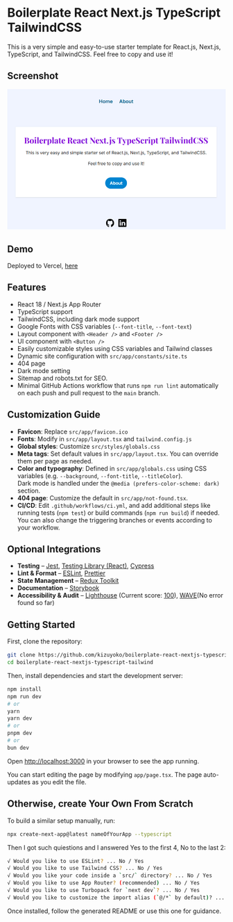 # Boilerplate React Next.js TypeScript TailwindCSS

This is a very simple and easy-to-use starter template for React.js, Next.js, TypeScript, and TailwindCSS.
 Feel free to copy and use it!

## Screenshot

![Screenshot](./public/screenshot.png) 

## Demo

Deployed to Vercel, [here](https://boilerplate-react-nextjs-typescript.vercel.app)

## Features

- React 18 / Next.js App Router
- TypeScript support
- TailwindCSS, including dark mode support
- Google Fonts with CSS variables (`--font-title`, `--font-text`)
- Layout component with `<Header />` and `<Footer />`
- UI component with `<Button />`
- Easily customizable styles using CSS variables and Tailwind classes
- Dynamic site configuration with `src/app/constants/site.ts`
- 404 page
- Dark mode setting
- Sitemap and robots.txt for SEO.
- Minimal GitHub Actions workflow that runs `npm run lint` automatically on each push and pull request to the `main` branch. 


## Customization Guide

- **Favicon**: Replace `src/app/favicon.ico`
- **Fonts**: Modify in `src/app/layout.tsx` and `tailwind.config.js`
- **Global styles**: Customize `src/styles/globals.css`
- **Meta tags**: Set default values in `src/app/layout.tsx`. You can override them per page as needed.
- **Color and typography**: Defined in `src/app/globals.css` using CSS variables (e.g. `--background`, `--font-title`, `--titleColor`).  
Dark mode is handled under the `@media (prefers-color-scheme: dark)` section.
- **404 page**: Customize the default in `src/app/not-found.tsx`.
- **CI/CD**: Edit `.github/workflows/ci.yml`, and add additional steps like running tests (`npm test`) or build commands (`npm run build`) if needed. You can also change the triggering branches or events according to your workflow.

## Optional Integrations ##
- **Testing** – [Jest](https://jestjs.io), [Testing Library (React)](https://testing-library.com/docs/react-testing-library/intro), [Cypress](https://www.cypress.io/)
- **Lint & Format** – [ESLint](https://eslint.org), [Prettier](https://prettier.io/)
- **State Management** – [Redux Toolkit](https://redux-toolkit.js.org)
- **Documentation** – [Storybook](https://storybook.js.org)
- **Accessibility & Audit** – [Lighthouse](https://pagespeed.web.dev) (Current score: [100](https://pagespeed.web.dev/analysis/https-boilerplate-react-nextjs-typescript-vercel-app/xcaaqtrdnv?form_factor=mobile)), [WAVE](https://wave.webaim.org)(No error found so far)


## Getting Started

First, clone the repository:

```bash
git clone https://github.com/kizuyoko/boilerplate-react-nextjs-typescript-tailwind.git
cd boilerplate-react-nextjs-typescript-tailwind
```
Then, install dependencies and start the development server:

```bash
npm install
npm run dev
# or
yarn
yarn dev
# or
pnpm dev
# or
bun dev
```

Open [http://localhost:3000](http://localhost:3000)  in your browser to see the app running.

You can start editing the page by modifying `app/page.tsx`. The page auto-updates as you edit the file.

## Otherwise, create Your Own From Scratch

To build a similar setup manually, run:

```bash
npx create-next-app@latest nameOfYourApp --typescript
```

Then I got such quiestions and I answered Yes to the first 4, No to the last 2:

```bash
√ Would you like to use ESLint? ... No / Yes
√ Would you like to use Tailwind CSS? ... No / Yes
√ Would you like your code inside a `src/` directory? ... No / Yes
√ Would you like to use App Router? (recommended) ... No / Yes
√ Would you like to use Turbopack for `next dev`? ... No / Yes
√ Would you like to customize the import alias (`@/*` by default)? ... No / Yes
```

Once installed, follow the generated README or use this one for guidance.

